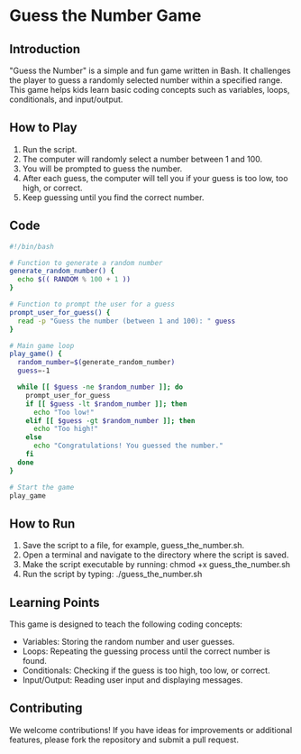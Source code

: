 # Guess the Number Game

## Introduction

"Guess the Number" is a simple and fun game written in Bash. It challenges the player to guess a randomly selected number within a specified range. This game helps kids learn basic coding concepts such as variables, loops, conditionals, and input/output.

## How to Play

1. Run the script.
2. The computer will randomly select a number between 1 and 100.
3. You will be prompted to guess the number.
4. After each guess, the computer will tell you if your guess is too low, too high, or correct.
5. Keep guessing until you find the correct number.

## Code

```bash
#!/bin/bash

# Function to generate a random number
generate_random_number() {
  echo $(( RANDOM % 100 + 1 ))
}

# Function to prompt the user for a guess
prompt_user_for_guess() {
  read -p "Guess the number (between 1 and 100): " guess
}

# Main game loop
play_game() {
  random_number=$(generate_random_number)
  guess=-1

  while [[ $guess -ne $random_number ]]; do
    prompt_user_for_guess
    if [[ $guess -lt $random_number ]]; then
      echo "Too low!"
    elif [[ $guess -gt $random_number ]]; then
      echo "Too high!"
    else
      echo "Congratulations! You guessed the number."
    fi
  done
}

# Start the game
play_game

```

## How to Run
1. Save the script to a file, for example, guess_the_number.sh.
2. Open a terminal and navigate to the directory where the script is saved.
3. Make the script executable by running: chmod +x guess_the_number.sh
4. Run the script by typing: ./guess_the_number.sh

## Learning Points

This game is designed to teach the following coding concepts:

* Variables: Storing the random number and user guesses.
* Loops: Repeating the guessing process until the correct number is found.
* Conditionals: Checking if the guess is too high, too low, or correct.
* Input/Output: Reading user input and displaying messages.

## Contributing
We welcome contributions! If you have ideas for improvements or additional features, please fork the repository and submit a pull request.
